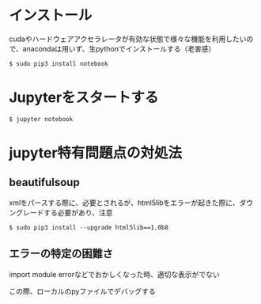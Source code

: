 # インストール
cudaやハードウェアアクセラレータが有効な状態で様々な機能を利用したいので、anacondaは用いず、生pythonでインストールする（老害感）

```console
$ sudo pip3 install notebook
```

# Jupyterをスタートする
```console
$ jupyter notebook
```

# jupyter特有問題点の対処法

## beautifulsoup
xmlをパースする際に、必要とされるが、html5libをエラーが起きた際に、ダウングレードする必要があり、注意
```console
$ sudo pip3 install --upgrade html5lib==1.0b8
```

## エラーの特定の困難さ

import module errorなどでおかしくなった時、適切な表示がでない

この際、ローカルのpyファイルでデバッグする

